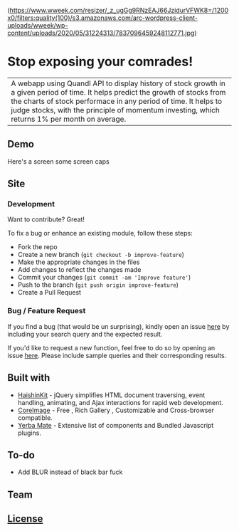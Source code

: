(https://www.wweek.com/resizer/_z_ugGg9RNzEAJ66JzidurVFWK8=/1200x0/filters:quality(100)/s3.amazonaws.com/arc-wordpress-client-uploads/wweek/wp-content/uploads/2020/05/31224313/7837096459248112771.jpg)
# Stop exposing your comrades!
<table>
<tr>
<td>
  A webapp using Quandl API to display history of stock growth in a given period of time. It helps predict the growth of stocks from the  charts of stock performace in any period of time. It helps to judge stocks, with the principle of momentum investing, which returns 1% per month on average.
</td>
</tr>
</table>


## Demo
Here's a screen some screen caps


## Site







### Development
Want to contribute? Great!

To fix a bug or enhance an existing module, follow these steps:

- Fork the repo
- Create a new branch (`git checkout -b improve-feature`)
- Make the appropriate changes in the files
- Add changes to reflect the changes made
- Commit your changes (`git commit -am 'Improve feature'`)
- Push to the branch (`git push origin improve-feature`)
- Create a Pull Request 

### Bug / Feature Request

If you find a bug (that would be un surprising), kindly open an issue [here](https://github.com/) by including your search query and the expected result.

If you'd like to request a new function, feel free to do so by opening an issue [here](https://github.com/). Please include sample queries and their corresponding results.


## Built with 

- [HaishinKit](http://www.w3schools.com/jquery/jquery_ref_ajax.asp) - jQuery simplifies HTML document traversing, event handling, animating, and Ajax interactions for rapid web development.
- [CoreImage](https://developers.google.com/chart/interactive/docs/quick_start) - Free , Rich Gallery , Customizable and Cross-browser compatible.
- [Yerba Mate](http://getbootstrap.com/) - Extensive list of components and  Bundled Javascript plugins.


## To-do
- Add BLUR instead of black bar fuck

## Team



## [License](d)


